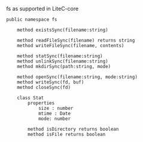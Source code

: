 
fs as supported in LiteC-core

    public namespace fs

        method existsSync(filename:string)

        method readFileSync(filename) returns string
        method writeFileSync(filename, contents) 

        method statSync(filename:string)
        method unlinkSync(filename:string)
        method mkdirSync(path:string, mode)

        method openSync(filename:string, mode:string)
        method writeSync(fd, buf)
        method closeSync(fd)

        class Stat 
            properties
                size : number
                mtime : Date
                mode: number

            method isDirectory returns boolean
            method isFile returns boolean
